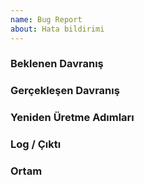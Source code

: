 ```yaml
---
name: Bug Report
about: Hata bildirimi
---
```


### Beklenen Davranış
### Gerçekleşen Davranış
### Yeniden Üretme Adımları
### Log / Çıktı
### Ortam
